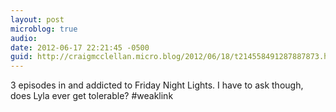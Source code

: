 ```yaml
---
layout: post
microblog: true
audio: 
date: 2012-06-17 22:21:45 -0500
guid: http://craigmcclellan.micro.blog/2012/06/18/t214558491287887873.html
---
```

3 episodes in and addicted to Friday Night Lights. I have to ask though, does Lyla ever get tolerable? #weaklink
